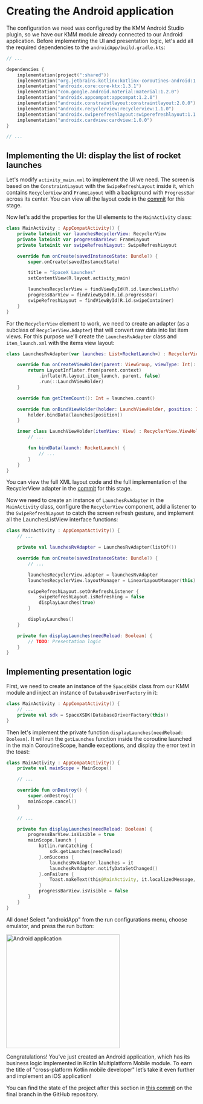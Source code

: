 # Creating the Android application

The configuration we need was configured by the KMM Android Studio plugin, so we have our KMM module already connected to our Android application. Before implementing the UI and presentation logic, let's add all the required dependencies to the `androidApp/build.gradle.kts`:

```kotlin
// ... 

dependencies {
    implementation(project(":shared")) 
    implementation("org.jetbrains.kotlinx:kotlinx-coroutines-android:1.3.9")
    implementation("androidx.core:core-ktx:1.3.1")
    implementation("com.google.android.material:material:1.2.0")
    implementation("androidx.appcompat:appcompat:1.2.0")
    implementation("androidx.constraintlayout:constraintlayout:2.0.0")
    implementation("androidx.recyclerview:recyclerview:1.1.0")
    implementation("androidx.swiperefreshlayout:swiperefreshlayout:1.1.0")
    implementation("androidx.cardview:cardview:1.0.0")
}

// ... 
```

## Implementing the UI: display the list of rocket launches

Let's modify `activity_main.xml` to implement the UI we need. The screen is based on the `ConstraintLayout` with the `SwipeRefreshLayout` inside it, which contains `RecyclerView` and `FrameLayout` with a background with `ProgressBar` across its center. You can view all the layout code in the [commit](https://github.com/kotlin-hands-on/kmm-networking-and-data-storage/commit/27fcb711582ba3b069650c3d385663f521e426be) for this stage.

Now let's add the properties for the UI elements to the `MainActivity` class: 

```kotlin
class MainActivity : AppCompatActivity() {
    private lateinit var launchesRecyclerView: RecyclerView
    private lateinit var progressBarView: FrameLayout
    private lateinit var swipeRefreshLayout: SwipeRefreshLayout

    override fun onCreate(savedInstanceState: Bundle?) {
        super.onCreate(savedInstanceState)

        title = "SpaceX Launches"
        setContentView(R.layout.activity_main)

        launchesRecyclerView = findViewById(R.id.launchesListRv)
        progressBarView = findViewById(R.id.progressBar)
        swipeRefreshLayout = findViewById(R.id.swipeContainer)
    }
}
```

For the `RecyclerView` element to work, we need to create an adapter (as a subclass of `RecyclerView.Adapter`) that will convert raw data into list item views. For this purpose we'll create the `LaunchesRvAdapter` class and `item_launch.xml` with the items view layout:

```kotlin
class LaunchesRvAdapter(var launches: List<RocketLaunch>) : RecyclerView.Adapter<LaunchesRvAdapter.LaunchViewHolder>() {

    override fun onCreateViewHolder(parent: ViewGroup, viewType: Int): LaunchViewHolder {
        return LayoutInflater.from(parent.context)
            .inflate(R.layout.item_launch, parent, false)
            .run(::LaunchViewHolder)
    }

    override fun getItemCount(): Int = launches.count()

    override fun onBindViewHolder(holder: LaunchViewHolder, position: Int) {
        holder.bindData(launches[position])
    }

    inner class LaunchViewHolder(itemView: View) : RecyclerView.ViewHolder(itemView) {
        // ...

        fun bindData(launch: RocketLaunch) {
            // ...
        }
    }
}
```

You can view the full XML layout code and the full implementation of the RecyclerView adapter in the [commit](https://github.com/kotlin-hands-on/kmm-networking-and-data-storage/commit/27fcb711582ba3b069650c3d385663f521e426be) for this stage.

Now we need to create an instance of `LaunchesRvAdapter` in the `MainActivity` class, configure the `RecyclerView` component, add a listener to the `SwipeRefreshLayout` to catch the screen refresh gesture, and implement all the LaunchesListView interface functions:

```kotlin
class MainActivity : AppCompatActivity() {
    // ...

    private val launchesRvAdapter = LaunchesRvAdapter(listOf())

    override fun onCreate(savedInstanceState: Bundle?) {
        // ...

        launchesRecyclerView.adapter = launchesRvAdapter
        launchesRecyclerView.layoutManager = LinearLayoutManager(this)

        swipeRefreshLayout.setOnRefreshListener {
            swipeRefreshLayout.isRefreshing = false
            displayLaunches(true) 
        }

        displayLaunches()
    }

    private fun displayLaunches(needReload: Boolean) {
        // TODO: Presentation logic
    }
}
```

## Implementing presentation logic

First, we need to create an instance of the `SpaceXSDK` class from our KMM module and inject an instance of `DatabaseDriverFactory` in it:

```kotlin
class MainActivity : AppCompatActivity() {
    // ...
    private val sdk = SpaceXSDK(DatabaseDriverFactory(this)) 
}
```

Then let's implement the private function `displayLaunches(needReload: Boolean)`. It will run the `getLaunches` function inside the coroutine launched in the main CoroutineScope, handle exceptions, and display the error text in the toast:

```kotlin
class MainActivity : AppCompatActivity() {
    private val mainScope = MainScope()

    // ...

    override fun onDestroy() {
        super.onDestroy()
        mainScope.cancel()
    }

    // ...

    private fun displayLaunches(needReload: Boolean) {
        progressBarView.isVisible = true
        mainScope.launch {
            kotlin.runCatching {
                sdk.getLaunches(needReload)
            }.onSuccess {
                launchesRvAdapter.launches = it
                launchesRvAdapter.notifyDataSetChanged()
            }.onFailure {
                Toast.makeText(this@MainActivity, it.localizedMessage, Toast.LENGTH_SHORT).show()
            }
            progressBarView.isVisible = false
        }
    }
}
```

All done! Select "androidApp" from the run configurations menu, choose emulator, and press the run button:

<img alt="Android application" src="./assets/android-application.png" width="300">

Congratulations! You've just created an Android application, which has its business logic implemented in Kotlin Multiplatform Mobile module. To earn the title of "cross-platform Kotlin mobile developer" let’s take it even further and implement an iOS application!

You can find the state of the project after this section in [this commit](https://github.com/kotlin-hands-on/kmm-networking-and-data-storage/commit/355ce6e4ddb662e9fc978e10bfcc73c075bdaa5b) on the final branch in the GitHub repository.

